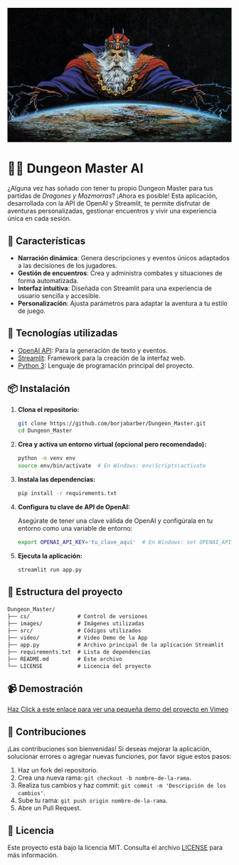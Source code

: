 
![Logo del proyecto](./images/dmj.jpg)

# 🧙‍♂️ Dungeon Master AI

¿Alguna vez has soñado con tener tu propio Dungeon Master para tus partidas de *Dragones y Mazmorras*? ¡Ahora es posible! Esta aplicación, desarrollada con la API de OpenAI y Streamlit, te permite disfrutar de aventuras personalizadas, gestionar encuentros y vivir una experiencia única en cada sesión.

## 🚀 Características

- **Narración dinámica**: Genera descripciones y eventos únicos adaptados a las decisiones de los jugadores.
- **Gestión de encuentros**: Crea y administra combates y situaciones de forma automatizada.
- **Interfaz intuitiva**: Diseñada con Streamlit para una experiencia de usuario sencilla y accesible.
- **Personalización**: Ajusta parámetros para adaptar la aventura a tu estilo de juego.

## 🧰 Tecnologías utilizadas

- [OpenAI API](https://openai.com/api/): Para la generación de texto y eventos.
- [Streamlit](https://streamlit.io/): Framework para la creación de la interfaz web.
- [Python 3](https://www.python.org/): Lenguaje de programación principal del proyecto.

## 📦 Instalación

1. **Clona el repositorio:**

   ```bash
   git clone https://github.com/borjabarber/Dungeon_Master.git
   cd Dungeon_Master
   ```

2. **Crea y activa un entorno virtual (opcional pero recomendado):**

   ```bash
   python -m venv env
   source env/bin/activate  # En Windows: env\Scripts\activate
   ```

3. **Instala las dependencias:**

   ```bash
   pip install -r requirements.txt
   ```

4. **Configura tu clave de API de OpenAI:**

   Asegúrate de tener una clave válida de OpenAI y configúrala en tu entorno como una variable de entorno:

   ```bash
   export OPENAI_API_KEY='tu_clave_aquí'  # En Windows: set OPENAI_API_KEY=tu_clave_aquí
   ```

5. **Ejecuta la aplicación:**

   ```bash
   streamlit run app.py
   ```

## 📁 Estructura del proyecto

```
Dungeon_Master/
├── cs/               # Control de versiones
├── images/           # Imágenes utilizadas
├── src/              # Códigos utilizados
├── video/            # Video Demo de la App 
├── app.py            # Archivo principal de la aplicación Streamlit
├── requirements.txt  # Lista de dependencias
├── README.md         # Este archivo
└── LICENSE           # Licencia del proyecto
```

## 📹 Demostración

[Haz Click a este enlace para ver una pequeña demo del proyecto en Vimeo](https://vimeo.com/1083470886)


## 🤝 Contribuciones

¡Las contribuciones son bienvenidas! Si deseas mejorar la aplicación, solucionar errores o agregar nuevas funciones, por favor sigue estos pasos:

1. Haz un fork del repositorio.
2. Crea una nueva rama: `git checkout -b nombre-de-la-rama`.
3. Realiza tus cambios y haz commit: `git commit -m 'Descripción de los cambios'`.
4. Sube tu rama: `git push origin nombre-de-la-rama`.
5. Abre un Pull Request.

## 📄 Licencia

Este proyecto está bajo la licencia MIT. Consulta el archivo [LICENSE](LICENSE) para más información.